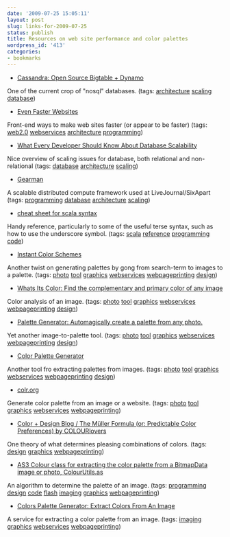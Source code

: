 ```yaml
---
date: '2009-07-25 15:05:11'
layout: post
slug: links-for-2009-07-25
status: publish
title: Resources on web site performance and color palettes
wordpress_id: '413'
categories:
- bookmarks
---
```


  * [Cassandra: Open Source Bigtable + Dynamo](http://assets.en.oreilly.com/1/event/27/Cassandra_%20Open%20Source%20Bigtable%20+%20Dynamo%20Presentation.pdf)


One of the current crop of "nosql" databases. (tags: [architecture](http://delicious.com/eob/architecture) [scaling](http://delicious.com/eob/scaling) [database](http://delicious.com/eob/database))


  * [Even Faster Websites](http://assets.en.oreilly.com/1/event/27/Even%20Faster%20Websites%20Presentation.ppt)


Front-end ways to make web sites faster (or appear to be faster) (tags: [web2.0](http://delicious.com/eob/web2.0) [webservices](http://delicious.com/eob/webservices) [architecture](http://delicious.com/eob/architecture) [programming](http://delicious.com/eob/programming))


  * [What Every Developer Should Know About Database Scalability](http://assets.en.oreilly.com/1/event/27/What%20Every%20Developer%20Should%20Know%20About%20Database%20Scalability%20Presentation.pdf)


Nice overview of scaling issues for database, both relational and non-relational (tags: [database](http://delicious.com/eob/database) [architecture](http://delicious.com/eob/architecture) [scaling](http://delicious.com/eob/scaling))


  * [Gearman](http://gearman.org/)


A scalable distributed compute framework used at LiveJournal/SixApart (tags: [programming](http://delicious.com/eob/programming) [database](http://delicious.com/eob/database) [architecture](http://delicious.com/eob/architecture) [scaling](http://delicious.com/eob/scaling))


  * [cheat sheet for scala syntax](http://anyall.org/scalacheat/)


Handy reference, particularly to some of the useful terse syntax, such as how to use the underscore symbol. (tags: [scala](http://delicious.com/eob/scala) [reference](http://delicious.com/eob/reference) [programming](http://delicious.com/eob/programming) [code](http://delicious.com/eob/code))


  * [Instant Color Schemes](http://www.gpeters.com/color/color-schemes.php)


Another twist on generating palettes by gong from search-term to images to a palette. (tags: [photo](http://delicious.com/eob/photo) [tool](http://delicious.com/eob/tool) [graphics](http://delicious.com/eob/graphics) [webservices](http://delicious.com/eob/webservices) [webpageprinting](http://delicious.com/eob/webpageprinting) [design](http://delicious.com/eob/design))


  * [Whats Its Color: Find the complementary and primary color of any image](http://whatsitscolor.com/)


Color analysis of an image. (tags: [photo](http://delicious.com/eob/photo) [tool](http://delicious.com/eob/tool) [graphics](http://delicious.com/eob/graphics) [webservices](http://delicious.com/eob/webservices) [webpageprinting](http://delicious.com/eob/webpageprinting) [design](http://delicious.com/eob/design))


  * [Palette Generator: Automagically create a palette from any photo.](http://bighugelabs.com/colors.php)


Yet another image-to-palette tool. (tags: [photo](http://delicious.com/eob/photo) [tool](http://delicious.com/eob/tool) [graphics](http://delicious.com/eob/graphics) [webservices](http://delicious.com/eob/webservices) [webpageprinting](http://delicious.com/eob/webpageprinting) [design](http://delicious.com/eob/design))


  * [Color Palette Generator](http://www.degraeve.com/color-palette/)


Another tool fro extracting palettes from images. (tags: [photo](http://delicious.com/eob/photo) [tool](http://delicious.com/eob/tool) [graphics](http://delicious.com/eob/graphics) [webservices](http://delicious.com/eob/webservices) [webpageprinting](http://delicious.com/eob/webpageprinting) [design](http://delicious.com/eob/design))


  * [colr.org](http://www.colr.org/)


Generate color palette from an image or a website. (tags: [photo](http://delicious.com/eob/photo) [tool](http://delicious.com/eob/tool) [graphics](http://delicious.com/eob/graphics) [webservices](http://delicious.com/eob/webservices) [webpageprinting](http://delicious.com/eob/webpageprinting))


  * [Color + Design Blog / The Müller Formula (or: Predictable Color Preferences) by COLOURlovers](http://www.colourlovers.com/blog/2007/09/02/the-muller-formula-or-predictable-color-preferences/)


One theory of what determines pleasing combinations of colors. (tags: [design](http://delicious.com/eob/design) [graphics](http://delicious.com/eob/graphics) [webpageprinting](http://delicious.com/eob/webpageprinting))


  * [AS3 Colour class for extracting the color palette from a BitmapData image or photo, ColourUtils.as](http://blog.soulwire.co.uk/flash/actionscript-3/colourutils-bitmapdata-extract-colour-palette/)


An algorithm to determine the palette of an image. (tags: [programming](http://delicious.com/eob/programming) [design](http://delicious.com/eob/design) [code](http://delicious.com/eob/code) [flash](http://delicious.com/eob/flash) [imaging](http://delicious.com/eob/imaging) [graphics](http://delicious.com/eob/graphics) [webpageprinting](http://delicious.com/eob/webpageprinting))


  * [Colors Palette Generator: Extract Colors From An Image](http://www.makeuseof.com/dir/colors-palette-generator/)


A service for extracting a color palette from an image. (tags: [imaging](http://delicious.com/eob/imaging) [graphics](http://delicious.com/eob/graphics) [webservices](http://delicious.com/eob/webservices) [webpageprinting](http://delicious.com/eob/webpageprinting))



